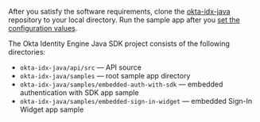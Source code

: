 After you satisfy the software requirements, clone the [okta-idx-java](https://github.com/okta/okta-idx-java)
repository to your local directory. Run the sample app after you [set the configuration values](/docs/guides/oie-embedded-common-download-setup-app/-/main/#set-the-configuration-values).

The Okta Identity Engine Java SDK project consists of the following directories:

* `okta-idx-java/api/src` &mdash; API source
* `okta-idx-java/samples` &mdash; root sample app directory
* `okta-idx-java/samples/embedded-auth-with-sdk` &mdash; embedded authentication with SDK app sample
* `okta-idx-java/samples/embedded-sign-in-widget` &mdash; embedded Sign-In Widget app sample
